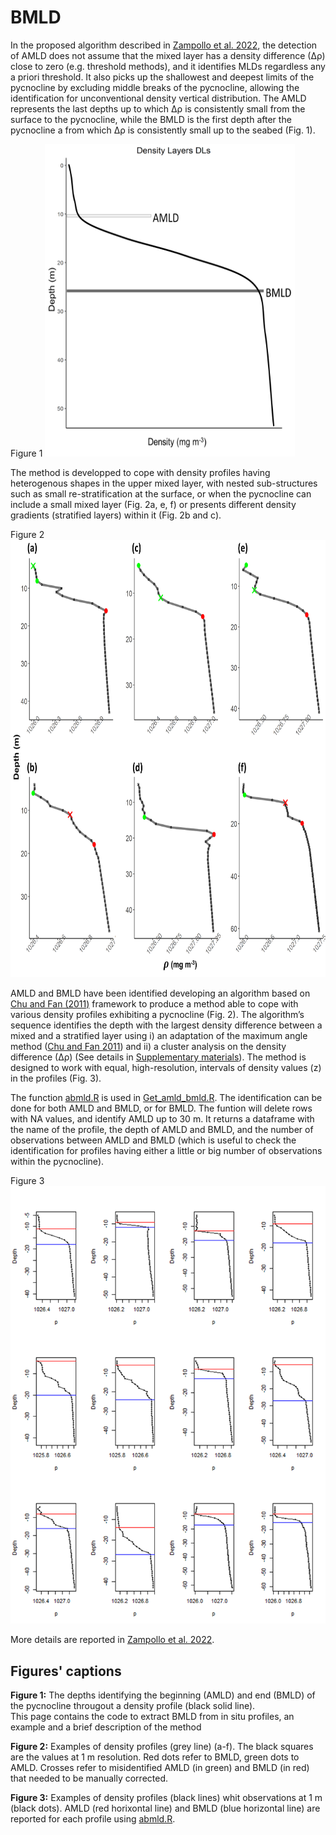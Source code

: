 # BMLD

In the proposed algorithm described in [Zampollo et al. 2022](https://egusphere.copernicus.org/preprints/2022/egusphere-2022-140/), the detection of AMLD does not assume that the mixed layer has a density difference (∆ρ) close to zero (e.g. threshold methods), and it identifies MLDs regardless any a priori threshold. It also picks up the shallowest and deepest limits of the pycnocline by excluding middle breaks of the pycnocline, allowing the identification for unconventional density vertical distribution. 
The AMLD represents the last depths up to which ∆ρ is consistently small from the surface to the pycnocline, while the BMLD is the first depth after the pycnocline a from which ∆ρ is consistently small up to the seabed (Fig. 1).

Figure 1
<img src="Plots/AMLD_BMLD.png" width="400" height="500" />
   
The method is developped to cope with density profiles having heterogenous shapes in the upper mixed layer, with nested sub-structures such as small re-stratification at the surface, or when the pycnocline can include a small mixed layer (Fig. 2a, e, f) or presents different density gradients (stratified layers) within it (Fig. 2b and c). 

Figure 2
<img src="Plots/figA01.png" width="700" height="700" />

AMLD and BMLD have been identified developing an algorithm based on [Chu and Fan (2011)](https://doi.org/10.1007/s10872-011-0019-2) framework to produce a method able to cope with various density profiles exhibiting a pycnocline (Fig. 2). The algorithm’s sequence identifies the depth with the largest density difference between a mixed and a stratified layer using i) an adaptation of the maximum angle method ([Chu and Fan 2011](https://doi.org/10.1007/s10872-011-0019-2)) and ii) a cluster analysis on the density difference (∆ρ) (See details in [Supplementary materials](https://github.com/azampollo/BMLD/blob/main/SuppMat.docx)). The method is designed to work with equal, high-resolution, intervals of density values (z) in the profiles (Fig. 3).

The function [abmld.R](https://github.com/azampollo/BMLD/blob/main/R%20code/abmld.R) is used in [Get_amld_bmld.R](https://github.com/azampollo/BMLD/blob/main/R%20code/Get_amld_bmld.R). The identification can be done for both AMLD and BMLD, or for BMLD. The funtion will delete rows with NA values, and identify AMLD up to 30 m. It returns a dataframe with the name of the profile, the depth of AMLD and BMLD, and the number of observations between AMLD and BMLD (which is useful to check the identification for profiles having either a little or big number of observations within the pycnocline).

Figure 3
<img src="Plots/Profiles_AMLD_BMLD.png" />

More details are reported in [Zampollo et al. 2022](https://egusphere.copernicus.org/preprints/2022/egusphere-2022-140/).

Figures' captions
-------------------------
**Figure 1:** The depths identifying the beginning (AMLD) and end (BMLD) of the pycnocline througout a density profile (black solid line).                              
This page contains the code to extract BMLD from in situ profiles, an example and a brief description of the method

**Figure 2:** Examples of density profiles (grey line) (a-f). The black squares are the values at 1 m resolution. Red dots refer to BMLD, green dots to AMLD. Crosses refer to misidentified AMLD (in green) and BMLD (in red) that needed to be manually corrected.   

**Figure 3:** Examples of density profiles (black lines) whit observations at 1 m (black dots). AMLD (red horixontal line) and BMLD (blue horizontal line) are reported for each profile using [abmld.R](https://github.com/azampollo/BMLD/blob/main/R%20code/abmld.R).
